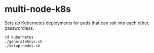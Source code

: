 # multi-node-k8s

Sets up Kubernetes deployments for pods that can ssh into each other, passwordless.

```
cd kubernetes
./generateKeys.sh
./setup-nodes.sh
```